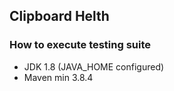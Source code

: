 ## Clipboard Helth

### How to execute testing suite
 * JDK 1.8 (JAVA_HOME configured)
 * Maven min 3.8.4

